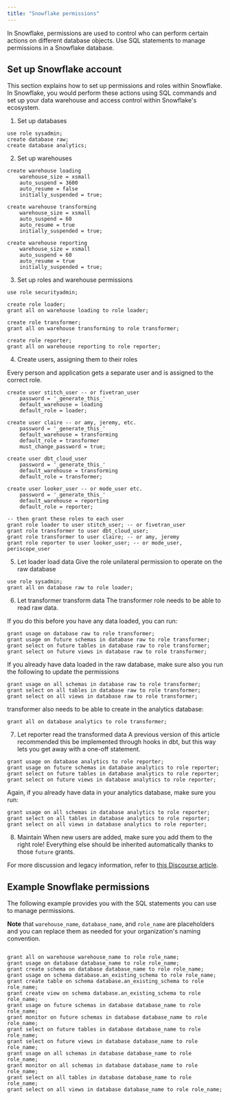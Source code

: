 ```yaml
---
title: "Snowflake permissions"
---
```


In Snowflake, permissions are used to control who can perform certain actions on different database objects. Use SQL statements to manage permissions in a Snowflake database.

## Set up Snowflake account

This section explains how to set up permissions and roles within Snowflake. In Snowflake, you would perform these actions using SQL commands and set up your data warehouse and access control within Snowflake's ecosystem. 

1. Set up databases
```
use role sysadmin;
create database raw;
create database analytics;
```
2. Set up warehouses
```
create warehouse loading
    warehouse_size = xsmall
    auto_suspend = 3600
    auto_resume = false
    initially_suspended = true;

create warehouse transforming
    warehouse_size = xsmall
    auto_suspend = 60
    auto_resume = true
    initially_suspended = true;

create warehouse reporting
    warehouse_size = xsmall
    auto_suspend = 60
    auto_resume = true
    initially_suspended = true;
```

3. Set up roles and warehouse permissions
```
use role securityadmin;

create role loader;
grant all on warehouse loading to role loader; 

create role transformer;
grant all on warehouse transforming to role transformer;

create role reporter;
grant all on warehouse reporting to role reporter;
```

4. Create users, assigning them to their roles

Every person and application gets a separate user and is assigned to the correct role.

```
create user stitch_user -- or fivetran_user
    password = '_generate_this_'
    default_warehouse = loading
    default_role = loader; 

create user claire -- or amy, jeremy, etc.
    password = '_generate_this_'
    default_warehouse = transforming
    default_role = transformer
    must_change_password = true;

create user dbt_cloud_user
    password = '_generate_this_'
    default_warehouse = transforming
    default_role = transformer;

create user looker_user -- or mode_user etc.
    password = '_generate_this_'
    default_warehouse = reporting
    default_role = reporter;

-- then grant these roles to each user
grant role loader to user stitch_user; -- or fivetran_user
grant role transformer to user dbt_cloud_user;
grant role transformer to user claire; -- or amy, jeremy
grant role reporter to user looker_user; -- or mode_user, periscope_user
```

5. Let  loader load data
Give the role unilateral permission to operate on the raw database
```
use role sysadmin;
grant all on database raw to role loader;
```

6. Let transformer transform data
The transformer role needs to be able to read raw data.

If you do this before you have any data loaded, you can run:
```
grant usage on database raw to role transformer;
grant usage on future schemas in database raw to role transformer;
grant select on future tables in database raw to role transformer;
grant select on future views in database raw to role transformer;
```
If you already have data loaded in the raw database, make sure also you run the following to update the permissions
```
grant usage on all schemas in database raw to role transformer;
grant select on all tables in database raw to role transformer;
grant select on all views in database raw to role transformer;
```
transformer also needs to be able to create in the analytics database:
```
grant all on database analytics to role transformer;
```
7. Let reporter read the transformed data
A previous version of this article recommended this be implemented through hooks in dbt, but this way lets you get away with a one-off statement.
```
grant usage on database analytics to role reporter;
grant usage on future schemas in database analytics to role reporter;
grant select on future tables in database analytics to role reporter;
grant select on future views in database analytics to role reporter;
```
Again, if you already have data in your analytics database, make sure you run:
```
grant usage on all schemas in database analytics to role reporter;
grant select on all tables in database analytics to role reporter;
grant select on all views in database analytics to role reporter;
```
8. Maintain
When new users are added, make sure you add them to the right role! Everything else should be inherited automatically thanks to those `future` grants.

For more discussion and legacy information, refer to [this Discourse article](https://discourse.getdbt.com/t/setting-up-snowflake-the-exact-grant-statements-we-run/439).

## Example Snowflake permissions

The following example provides you with the SQL statements you can use to manage permissions. 

**Note** that `warehouse_name`, `database_name`, and `role_name` are placeholders and you can replace them as needed for your organization's naming convention.

```

grant all on warehouse warehouse_name to role role_name;
grant usage on database database_name to role role_name;
grant create schema on database database_name to role role_name; 
grant usage on schema database.an_existing_schema to role role_name;
grant create table on schema database.an_existing_schema to role role_name;
grant create view on schema database.an_existing_schema to role role_name;
grant usage on future schemas in database database_name to role role_name;
grant monitor on future schemas in database database_name to role role_name;
grant select on future tables in database database_name to role role_name;
grant select on future views in database database_name to role role_name;
grant usage on all schemas in database database_name to role role_name;
grant monitor on all schemas in database database_name to role role_name;
grant select on all tables in database database_name to role role_name;
grant select on all views in database database_name to role role_name;
```

